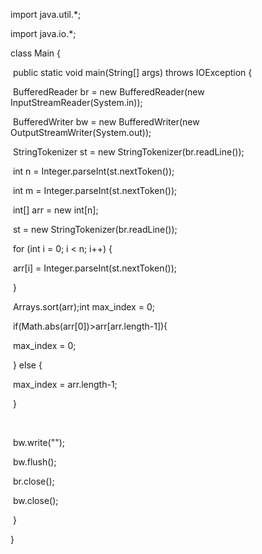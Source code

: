 import java.util.*;

import java.io.*;

class Main {

​    public static void main(String[] args) throws IOException {

​        BufferedReader br = new BufferedReader(new InputStreamReader(System.in));

​        BufferedWriter bw = new BufferedWriter(new OutputStreamWriter(System.out));

​        StringTokenizer st = new StringTokenizer(br.readLine());

​        int n = Integer.parseInt(st.nextToken());

​        int m = Integer.parseInt(st.nextToken());

​        int[] arr = new int[n];

​        st = new StringTokenizer(br.readLine());

​        for (int i = 0; i < n; i++) {

​            arr[i] = Integer.parseInt(st.nextToken());

​        }

​        Arrays.sort(arr);int max_index = 0;

​        if(Math.abs(arr[0])>arr[arr.length-1]){

​            max_index = 0;

​        } else {

​            max_index = arr.length-1;

​        }

​        

​        bw.write("");

​        bw.flush();

​        br.close();

​        bw.close();

​    }

}